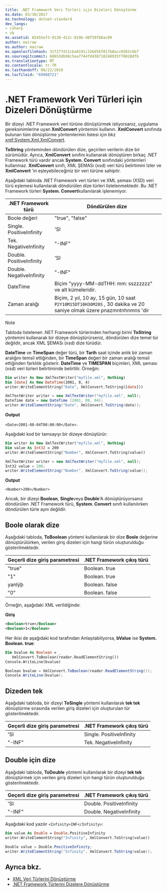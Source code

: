 ```yaml
---
title: .NET Framework Veri Türleri için Dizeleri Dönüştürme
ms.date: 03/30/2017
ms.technology: dotnet-standard
dev_langs:
- csharp
- vb
ms.assetid: 65455ef3-9120-412c-819b-d0f59f88ac09
author: mairaw
ms.author: mairaw
ms.openlocfilehash: 31f277d11cba8191c326d56f017b8acc6503c6b7
ms.sourcegitcommit: 68653db98c5ea7744fd438710248935f70020dfb
ms.translationtype: MT
ms.contentlocale: tr-TR
ms.lasthandoff: 08/22/2019
ms.locfileid: "69968721"
---
```

# <a name="converting-strings-to-net-framework-data-types"></a>.NET Framework Veri Türleri için Dizeleri Dönüştürme
Bir dizeyi .NET Framework veri türüne dönüştürmek istiyorsanız, uygulama gereksinimlerine uyan **XmlConvert** yöntemini kullanın. **XmlConvert** sınıfında bulunan tüm dönüştürme yöntemlerinin listesi için bkz <xref:System.Xml.XmlConvert>.  
  
 **ToString** yönteminden döndürülen dize, geçirilen verilerin dize bir sürümüdür. Ayrıca, **XmlConvert** sınıfını kullanarak dönüştüren birkaç .NET Framework türü vardır ancak **System. Convert** sınıfındaki yöntemleri kullanmaz. **XmlConvert** sınıfı, XML ŞEMASı (xsd) veri türü belirtimini Izler ve **XmlConvert** 'in eşleyebileceğiniz bir veri türüne sahiptir.  
  
 Aşağıdaki tabloda .NET Framework veri türleri ve XML şeması (XSD) veri türü eşlemesi kullanılarak döndürülen dize türleri listelenmektedir. Bu .NET Framework türleri **System. Convert**kullanılarak işlenemiyor.  
  
|.NET Framework türü|Döndürülen dize|  
|-------------------------|---------------------|  
|Boole değeri|"true", "false"|  
|Single. PositiveInfinity|'SI|  
|Tek. NegativeInfinity|"-INF"|  
|Double. PositiveInfinity|'SI|  
|Double. NegativeInfinity|"-INF"|  
|DateTime|Biçim "yyyy-MM-ddTHH: mm: sszzzzzz" ve alt kümeleridir.|  
|Zaman aralığı|Biçim, 2 yıl, 10 ay, 15 gün, 10 saat `P2Y10M15DT10H30M20S` , 30 dakika ve 20 saniye olmak üzere pnazmntnhnmns 'dir|  
  
> [!NOTE]
> Tabloda listelenen .NET Framework türlerinden herhangi birini **ToString** yöntemini kullanarak bir dizeye dönüştürürseniz, döndürülen dize temel tür değildir, ancak XML ŞEMASı (xsd) dize türüdür.  
  
 **DateTime** ve **TimeSpan** değer türü, bir **Tarih** saat içinde anlık bir zaman aralığını temsil ettiğinden, bir **TimeSpan** değeri bir zaman aralığı temsil ettiğinden farklılık gösterir. **DateTime** ve **TIMESPAN** biçimleri, XML şeması (xsd) veri türleri belirtiminde belirtilir. Örneğin:  
  
```vb  
Dim writer As New XmlTextWriter("myfile.xml", Nothing)  
Dim [date] As New DateTime(2001, 8, 4)  
writer.WriteElementString("Date", XmlConvert.ToString([date]))  
```  
  
```csharp  
XmlTextWriter writer = new XmlTextWriter("myfile.xml", null);  
DateTime date = new DateTime (2001, 08, 04);  
writer.WriteElementString("Date", XmlConvert.ToString(date));  
```  
  
 **Output**  
  
 `<Date>2001-08-04T00:00:00</Date>`.  
  
 Aşağıdaki kod bir tamsayıyı bir dizeye dönüştürür:  
  
```vb  
Dim writer As New XmlTextWriter("myfile.xml", Nothing)  
Dim value As Int32 = 200  
writer.WriteElementString("Number", XmlConvert.ToString(value))  
```  
  
```csharp  
XmlTextWriter writer = new XmlTextWriter("myfile.xml", null);  
Int32 value = 200;  
writer.WriteElementString("Number", XmlConvert.ToString(value));  
```  
  
 **Output**  
  
 `<Number>200</Number>`  
  
 Ancak, bir dizeyi **Boolean**, **Single**veya **Double**'A dönüştürüyorsanız döndürülen .NET Framework türü, **System. Convert** sınıfı kullanılırken döndürülen türle aynı değildir.  
  
## <a name="string-to-boolean"></a>Boole olarak dize  
 Aşağıdaki tabloda, **ToBoolean** yöntemi kullanılarak bir dize **Boole** değerine dönüştürülürken, verilen giriş dizeleri için hangi türün oluşturulduğu gösterilmektedir.  
  
|Geçerli dize giriş parametresi|.NET Framework çıkış türü|  
|----------------------------------|--------------------------------|  
|"true"|Boolean. true|  
|"1"|Boolean. true|  
|yanlýþ|Boolean. false|  
|"0"|Boolean. false|  
  
 Örneğin, aşağıdaki XML verildiğinde:  
  
 **Giriş**  
  
```xml  
<Boolean>true</Boolean>  
<Boolean>1</Boolean>   
```  
  
 Her ikisi de aşağıdaki kod tarafından Anlaşılabiliyorsa, **bValue** ise **System. Boolean. true**:  
  
```vb  
Dim bvalue As Boolean = _  
   XmlConvert.ToBoolean(reader.ReadElementString())  
Console.WriteLine(bvalue)  
```  
  
```csharp  
Boolean bvalue = XmlConvert.ToBoolean(reader.ReadElementString());  
Console.WriteLine(bvalue);  
```  
  
## <a name="string-to-single"></a>Dizeden tek  
 Aşağıdaki tabloda, bir dizeyi **ToSingle** yöntemi kullanılarak **tek tek** dönüştürme sırasında verilen giriş dizeleri için oluşturulan tür gösterilmektedir.  
  
|Geçerli dize giriş parametresi|.NET Framework çıkış türü|  
|----------------------------------|--------------------------------|  
|'SI|Single. PositiveInfinity|  
|"-INF"|Tek. NegativeInfinity|  
  
## <a name="string-to-double"></a>Double için dize  
 Aşağıdaki tabloda, **ToDouble** yöntemi kullanılarak bir dizeyi **tek tek** dönüştürmek için verilen giriş dizeleri için hangi türün oluşturulduğu gösterilmektedir.  
  
|Geçerli dize giriş parametresi|.NET Framework çıkış türü|  
|----------------------------------|--------------------------------|  
|'SI|Double. PositiveInfinity|  
|"-INF"|Double. NegativeInfinity|  
  
 Aşağıdaki kod yazılır `<Infinity>INF</Infinity>`:  
  
```vb  
Dim value As Double = Double.PositiveInfinity  
writer.WriteElementString("Infinity", XmlConvert.ToString(value))  
```  
  
```csharp  
Double value = Double.PositiveInfinity;  
writer.WriteElementString("Infinity", XmlConvert.ToString(value));  
```  
  
## <a name="see-also"></a>Ayrıca bkz.

- [XML Veri Türlerini Dönüştürme](../../../../docs/standard/data/xml/conversion-of-xml-data-types.md)
- [.NET Framework Türlerini Dizelere Dönüştürme](../../../../docs/standard/data/xml/converting-dotnet-types-to-strings.md)
